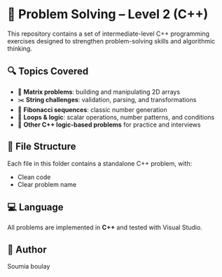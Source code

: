 # 🧠 Problem Solving – Level 2 (C++)

This repository contains a set of intermediate-level C++ programming exercises designed to strengthen problem-solving skills and algorithmic thinking.

## 🔍 Topics Covered

- 🔢 **Matrix problems**: building and manipulating 2D arrays
- ✂️ **String challenges**: validation, parsing, and transformations
- 🧮 **Fibonacci sequences**: classic number generation
- 🔁 **Loops & logic**: scalar operations, number patterns, and conditions
- 🧠 **Other C++ logic-based problems** for practice and interviews

## 📂 File Structure

Each file in this folder contains a standalone C++ problem, with:
- Clean code
- Clear problem name
## 💻 Language

All problems are implemented in **C++** and tested with Visual Studio.

## 👤 Author

Soumia boulay
